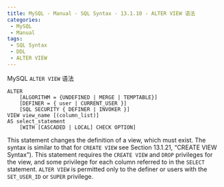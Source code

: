 ```yaml
---
title: MySQL - Manual - SQL Syntax - 13.1.10 - ALTER VIEW 语法
categories: 
 - MySQL
 - Manual
tags: 
 - SQL Syntax
 - DDL
 - ALTER VIEW
---
```


MySQL `ALTER VIEW` 语法

<!--more-->

```
ALTER
    [ALGORITHM = {UNDEFINED | MERGE | TEMPTABLE}]
    [DEFINER = { user | CURRENT_USER }]
    [SQL SECURITY { DEFINER | INVOKER }]
VIEW view_name [(column_list)]
AS select_statement
    [WITH [CASCADED | LOCAL] CHECK OPTION]
```

This statement changes the definition of a view, which must exist. The syntax is similar to that for `CREATE VIEW` see Section 13.1.21, “CREATE VIEW Syntax”). This statement requires the `CREATE VIEW` and `DROP` privileges for the view, and some privilege for each column referred to in the `SELECT` statement.  `ALTER VIEW` is permitted only to the definer or users with the `SET_USER_ID` or `SUPER` privilege.

